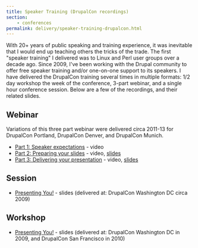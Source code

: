 ```yaml
---
title: Speaker Training (DrupalCon recordings)
section:
    - conferences 
permalink: delivery/speaker-training-drupalcon.html
---
```


With 20+ years of public speaking and training experience, it was inevitable that I would end up teaching others the tricks of the trade. The first "speaker training" I delivered was to Linux and Perl user groups over a decade ago. Since 2009, I've been working with the Drupal community to offer free speaker training and/or one-on-one support to its speakers. I have delivered the DrupalCon training several times in multiple formats: 1/2 day workshop the week of the conference, 3-part webinar, and a single hour conference session. Below are a few of the recordings, and their related slides.

## Webinar

Variations of this three part webinar were delivered circa 2011-13 for DrupalCon Portland, DrupalCon Denver, and DrupalCon Munich.

- [Part 1: Speaker expectations](https://archive.org/details/Drupalconpdxspeaker-training-1) - video
- [Part 2: Preparing your slides](https://archive.org/details/SpeakerTraining2Pdx) - video, [slides](https://speakerdeck.com/emmajane/the-slide-deck-a-drupalcon-speaker-check-in)
- [Part 3: Delivering your presentation](https://archive.org/details/drupalcon-pdx-speaker-training-3) - video, [slides](https://speakerdeck.com/emmajane/presentation-day-a-drupalcon-speaker-check-in)

## Session

- [Presenting You!](http://www.slideshare.net/emmajane/presenting-you) - slides (delivered at: DrupalCon Washington DC circa 2009)

## Workshop

- [Presenting You!](http://www.slideshare.net/emmajane/presenting-you-the-workshop) - slides (delivered at: DrupalCon Washington DC in 2009, and DrupalCon San Francisco in 2010)
